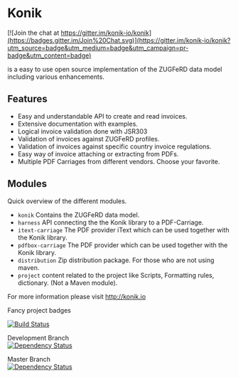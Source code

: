 # Konik 

[![Join the chat at https://gitter.im/konik-io/konik](https://badges.gitter.im/Join%20Chat.svg)](https://gitter.im/konik-io/konik?utm_source=badge&utm_medium=badge&utm_campaign=pr-badge&utm_content=badge)

is a easy to use open source implementation of the ZUGFeRD data model including various enhancements. 

## Features 
 - Easy and understandable API to create and read invoices.
 - Extensive documentation with examples.
 - Logical invoice validation done with JSR303
 - Validation of invoices against ZUGFeRD profiles.
 - Validation of invoices against specific country invoice regulations.
 - Easy way of invoice attaching or extracting from PDFs.
 - Multiple PDF Carriages from different vendors. Choose your favorite.

## Modules 

Quick overview of the different modules.

 - ```konik``` Contains the ZUGFeRD data model. 
 - ```harness``` API connecting the the Konik library to a PDF-Carriage.
 - ```itext-carriage```	The PDF provider iText which can be used together with the Konik library.
 - ```pdfbox-carriage```	The PDF provider which can be used together with the Konik library.
 - ```distribution``` Zip distribution package. For those who are not using maven.
 - ```project``` content related to the project like Scripts, Formatting rules, dictionary.  (Not a Maven module). 
 

For more information please visit http://konik.io

Fancy project badges

[![Build Status](http://ci.konik.io/buildStatus/icon?job=konikproject/konik)](http://ci.konik.io/blue/pipelines/)

Development Branch  
[![Dependency Status](https://www.versioneye.com/user/projects/5418643d9185981b52000004/badge.svg?style=flat)](https://www.versioneye.com/user/projects/5418643d9185981b52000004)

Master Branch  
[![Dependency Status](https://www.versioneye.com/user/projects/5418644d918598866a000008/badge.svg?style=flat)](https://www.versioneye.com/user/projects/5418644d918598866a000008)
